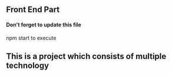 ## Front End Part

#### Don't forget to update this file

npm start to execute

## This is a project which consists of multiple technology